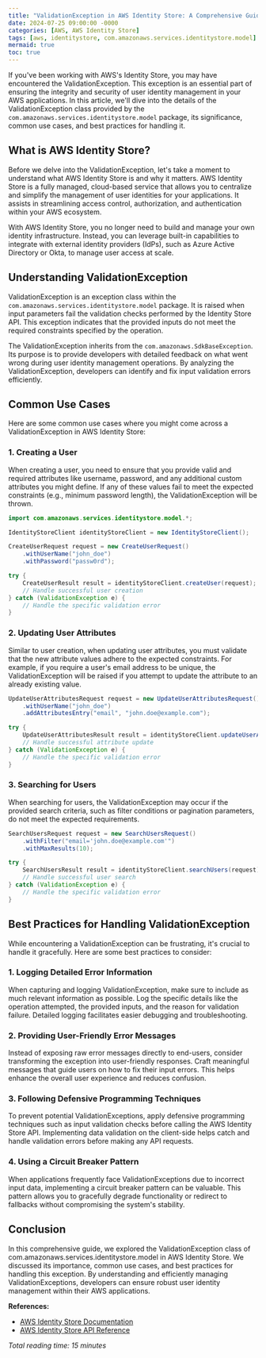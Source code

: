 ```yaml
---
title: "ValidationException in AWS Identity Store: A Comprehensive Guide"
date: 2024-07-25 09:00:00 -0000
categories: [AWS, AWS Identity Store]
tags: [aws, identitystore, com.amazonaws.services.identitystore.model]
mermaid: true
toc: true
---
```



If you've been working with AWS's Identity Store, you may have encountered the ValidationException. This exception is an essential part of ensuring the integrity and security of user identity management in your AWS applications. In this article, we'll dive into the details of the ValidationException class provided by the `com.amazonaws.services.identitystore.model` package, its significance, common use cases, and best practices for handling it. 

## What is AWS Identity Store?

Before we delve into the ValidationException, let's take a moment to understand what AWS Identity Store is and why it matters. AWS Identity Store is a fully managed, cloud-based service that allows you to centralize and simplify the management of user identities for your applications. It assists in streamlining access control, authorization, and authentication within your AWS ecosystem.

With AWS Identity Store, you no longer need to build and manage your own identity infrastructure. Instead, you can leverage built-in capabilities to integrate with external identity providers (IdPs), such as Azure Active Directory or Okta, to manage user access at scale.

## Understanding ValidationException

ValidationException is an exception class within the `com.amazonaws.services.identitystore.model` package. It is raised when input parameters fail the validation checks performed by the Identity Store API. This exception indicates that the provided inputs do not meet the required constraints specified by the operation.

The ValidationException inherits from the `com.amazonaws.SdkBaseException`. Its purpose is to provide developers with detailed feedback on what went wrong during user identity management operations. By analyzing the ValidationException, developers can identify and fix input validation errors efficiently.

## Common Use Cases

Here are some common use cases where you might come across a ValidationException in AWS Identity Store:

### 1. Creating a User

When creating a user, you need to ensure that you provide valid and required attributes like username, password, and any additional custom attributes you might define. If any of these values fail to meet the expected constraints (e.g., minimum password length), the ValidationException will be thrown.

```java
import com.amazonaws.services.identitystore.model.*;

IdentityStoreClient identityStoreClient = new IdentityStoreClient();

CreateUserRequest request = new CreateUserRequest()
    .withUserName("john_doe")
    .withPassword("passw0rd");

try {
    CreateUserResult result = identityStoreClient.createUser(request);
    // Handle successful user creation
} catch (ValidationException e) {
    // Handle the specific validation error
}
```

### 2. Updating User Attributes

Similar to user creation, when updating user attributes, you must validate that the new attribute values adhere to the expected constraints. For example, if you require a user's email address to be unique, the ValidationException will be raised if you attempt to update the attribute to an already existing value.

```java
UpdateUserAttributesRequest request = new UpdateUserAttributesRequest()
    .withUserName("john_doe")
    .addAttributesEntry("email", "john.doe@example.com");

try {
    UpdateUserAttributesResult result = identityStoreClient.updateUserAttributes(request);
    // Handle successful attribute update
} catch (ValidationException e) {
    // Handle the specific validation error
}
```

### 3. Searching for Users

When searching for users, the ValidationException may occur if the provided search criteria, such as filter conditions or pagination parameters, do not meet the expected requirements.

```java
SearchUsersRequest request = new SearchUsersRequest()
    .withFilter("email='john.doe@example.com'")
    .withMaxResults(10);

try {
    SearchUsersResult result = identityStoreClient.searchUsers(request);
    // Handle successful user search
} catch (ValidationException e) {
    // Handle the specific validation error
}
```

## Best Practices for Handling ValidationException

While encountering a ValidationException can be frustrating, it's crucial to handle it gracefully. Here are some best practices to consider:

### 1. Logging Detailed Error Information

When capturing and logging ValidationException, make sure to include as much relevant information as possible. Log the specific details like the operation attempted, the provided inputs, and the reason for validation failure. Detailed logging facilitates easier debugging and troubleshooting.

### 2. Providing User-Friendly Error Messages

Instead of exposing raw error messages directly to end-users, consider transforming the exception into user-friendly responses. Craft meaningful messages that guide users on how to fix their input errors. This helps enhance the overall user experience and reduces confusion.

### 3. Following Defensive Programming Techniques

To prevent potential ValidationExceptions, apply defensive programming techniques such as input validation checks before calling the AWS Identity Store API. Implementing data validation on the client-side helps catch and handle validation errors before making any API requests.

### 4. Using a Circuit Breaker Pattern

When applications frequently face ValidationExceptions due to incorrect input data, implementing a circuit breaker pattern can be valuable. This pattern allows you to gracefully degrade functionality or redirect to fallbacks without compromising the system's stability.

## Conclusion

In this comprehensive guide, we explored the ValidationException class of com.amazonaws.services.identitystore.model in AWS Identity Store. We discussed its importance, common use cases, and best practices for handling this exception. By understanding and efficiently managing ValidationExceptions, developers can ensure robust user identity management within their AWS applications.

**References:**
- [AWS Identity Store Documentation](https://docs.aws.amazon.com/identitystore/latest/APIReference/Welcome.html)
- [AWS Identity Store API Reference](https://sdk.amazonaws.com/java/api/latest/software/amazon/awssdk/services/identitystore/model/ValidationException.html)

*Total reading time: 15 minutes*